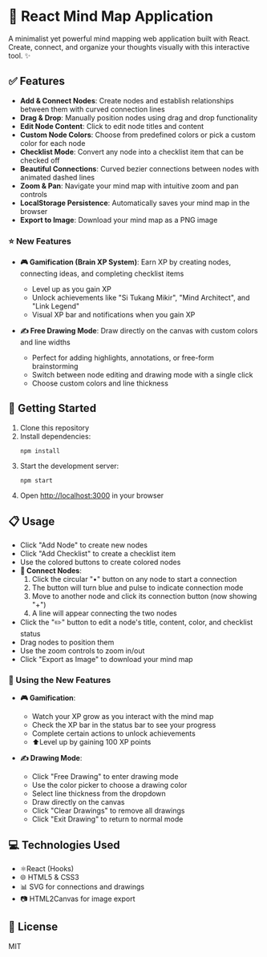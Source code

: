 # 🧠 React Mind Map Application

A minimalist yet powerful mind mapping web application built with React. Create, connect, and organize your thoughts visually with this interactive tool. ✨

## ✅ Features

- **Add & Connect Nodes**: Create nodes and establish relationships between them with curved connection lines
- **Drag & Drop**: Manually position nodes using drag and drop functionality
- **Edit Node Content**: Click to edit node titles and content
- **Custom Node Colors**: Choose from predefined colors or pick a custom color for each node
- **Checklist Mode**: Convert any node into a checklist item that can be checked off
- **Beautiful Connections**: Curved bezier connections between nodes with animated dashed lines
- **Zoom & Pan**: Navigate your mind map with intuitive zoom and pan controls
- **LocalStorage Persistence**: Automatically saves your mind map in the browser
- **Export to Image**: Download your mind map as a PNG image

### ⭐ New Features

- **🎮 Gamification (Brain XP System)**: Earn XP by creating nodes, connecting ideas, and completing checklist items

  - Level up as you gain XP
  - Unlock achievements like "Si Tukang Mikir", "Mind Architect", and "Link Legend"
  - Visual XP bar and notifications when you gain XP

- **✍️ Free Drawing Mode**: Draw directly on the canvas with custom colors and line widths
  - Perfect for adding highlights, annotations, or free-form brainstorming
  - Switch between node editing and drawing mode with a single click
  - Choose custom colors and line thickness

## 🚀 Getting Started

1. Clone this repository
2. Install dependencies:
   ```
   npm install
   ```
3. Start the development server:
   ```
   npm start
   ```
4. Open [http://localhost:3000](http://localhost:3000) in your browser

## 📋 Usage

- Click "Add Node" to create new nodes
- Click "Add Checklist" to create a checklist item
- Use the colored buttons to create colored nodes
- **🔗 Connect Nodes**:
  1. Click the circular "•" button on any node to start a connection
  2. The button will turn blue and pulse to indicate connection mode
  3. Move to another node and click its connection button (now showing "+")
  4. A line will appear connecting the two nodes
- Click the "✏️" button to edit a node's title, content, color, and checklist status
- Drag nodes to position them
- Use the zoom controls to zoom in/out
- Click "Export as Image" to download your mind map

### 🌟 Using the New Features

- **🎮 Gamification**:

  - Watch your XP grow as you interact with the mind map
  - Check the XP bar in the status bar to see your progress
  - Complete certain actions to unlock achievements
  - ⬆Level up by gaining 100 XP points

- **✍️ Drawing Mode**:
  - Click "Free Drawing" to enter drawing mode
  - Use the color picker to choose a drawing color
  - Select line thickness from the dropdown
  - Draw directly on the canvas
  - Click "Clear Drawings" to remove all drawings
  - Click "Exit Drawing" to return to normal mode

## 💻 Technologies Used

- ⚛️React (Hooks)
- 🌐 HTML5 & CSS3
- 📊 SVG for connections and drawings
- 📷 HTML2Canvas for image export

## 📄 License

MIT
